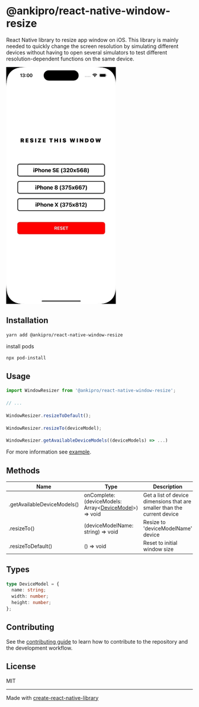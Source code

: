 # @ankipro/react-native-window-resize

React Native library to resize app window on iOS. This library is mainly needed to quickly change the screen resolution by simulating different devices without having to open several simulators to test different resolution-dependent functions on the same device. 

![example](./assets/example.gif)

## Installation

```sh
yarn add @ankipro/react-native-window-resize
```

install pods

```sh
npx pod-install
```

## Usage

```ts
import WindowResizer from '@ankipro/react-native-window-resize';

// ...

WindowResizer.resizeToDefault();

WindowResizer.resizeTo(deviceModel);

WindowResizer.getAvailableDeviceModels((deviceModels) => ...)
```

For more information see [example](./example/src/App.tsx).

## Methods

Name | Type | Description
-|-|-
.getAvailableDeviceModels() | onComplete: (deviceModels: Array\<[DeviceModel](#types)\>) => void | Get a list of device dimensions that are smaller than the current device
.resizeTo() | (deviceModelName: string) => void | Resize to 'deviceModelName' device
.resizeToDefault() | () => void | Reset to initial window size

## Types

```ts
type DeviceModel = {
  name: string;
  width: number;
  height: number;
};
```

## Contributing

See the [contributing guide](CONTRIBUTING.md) to learn how to contribute to the repository and the development workflow.

## License

MIT

---

Made with [create-react-native-library](https://github.com/callstack/react-native-builder-bob)
